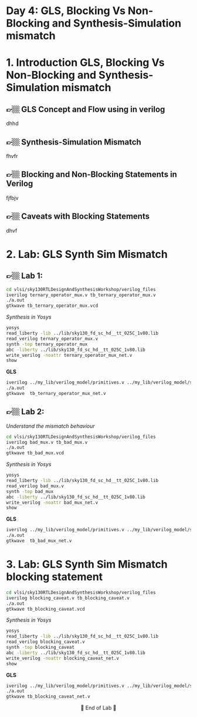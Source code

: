 # Day 4: GLS, Blocking Vs Non-Blocking and Synthesis-Simulation mismatch

# 1. Introduction GLS, Blocking Vs Non-Blocking and Synthesis-Simulation mismatch
## 👉🏼 GLS Concept and Flow using in verilog
dhhd
## 👉🏼 Synthesis-Simulation Mismatch
fhvfr
## 👉🏼 Blocking and Non-Blocking Statements in Verilog
fjfbjv
## 👉🏼 Caveats with Blocking Statements
dhvf
# 2. Lab:  GLS Synth Sim Mismatch
## 👉🏼 Lab 1: 
```bash
cd vlsi/sky130RTLDesignAndSynthesisWorkshop/verilog_files
iverilog ternary_operator_mux.v tb_ternary_operator_mux.v
./a.out
gtkwave tb_ternary_operator_mux.vcd
```
*Synthesis in Yosys*
```bash
yosys
read_liberty -lib ../lib/sky130_fd_sc_hd__tt_025C_1v80.lib
read_verilog ternary_operator_mux.v
synth -top ternary_operator_mux 
abc -liberty ../lib/sky130_fd_sc_hd__tt_025C_1v80.lib
write_verilog -noattr ternary_operator_mux_net.v
show
```
**GLS**
```bash
iverilog ../my_lib/verilog_model/primitives.v ../my_lib/verilog_model/sky130_fd_sc_hd.v ternary_operator_mux_net.v tb_ternary_operator_mux_net.v
./a.out
gtkwave  tb_ternary_operator_mux_net.v
```
## 👉🏼 Lab 2: 
*Understand the mismatch behaviour*
```bash
cd vlsi/sky130RTLDesignAndSynthesisWorkshop/verilog_files
iverilog bad_mux.v tb_bad_mux.v
./a.out
gtkwave tb_bad_mux.vcd
```
*Synthesis in Yosys*
```bash
yosys
read_liberty -lib ../lib/sky130_fd_sc_hd__tt_025C_1v80.lib
read_verilog bad_mux.v
synth -top bad_mux 
abc -liberty ../lib/sky130_fd_sc_hd__tt_025C_1v80.lib
write_verilog -noattr bad_mux_net.v
show
```
**GLS**
```bash
iverilog ../my_lib/verilog_model/primitives.v ../my_lib/verilog_model/sky130_fd_sc_hd.v bad_mux_net.v tb_bad_mux_net.v
./a.out
gtkwave  tb_bad_mux_net.v
```
# 3. Lab: GLS Synth Sim Mismatch blocking statement
```bash
cd vlsi/sky130RTLDesignAndSynthesisWorkshop/verilog_files
iverilog blocking_caveat.v tb_blocking_caveat.v
./a.out
gtkwave tb_blocking_caveat.vcd
```
*Synthesis in Yosys*
```bash
yosys
read_liberty -lib ../lib/sky130_fd_sc_hd__tt_025C_1v80.lib
read_verilog blocking_caveat.v
synth -top blocking_caveat
abc -liberty ../lib/sky130_fd_sc_hd__tt_025C_1v80.lib
write_verilog -noattr blocking_caveat_net.v
show
```
**GLS**
```bash
iverilog ../my_lib/verilog_model/primitives.v ../my_lib/verilog_model/sky130_fd_sc_hd.v blocking_caveat_net.v tb_blocking_caveat_net.v
./a.out
gtkwave tb_blocking_caveat_net.v
```


<p align="center">
  🔹 End of Lab 🔹
</p>

